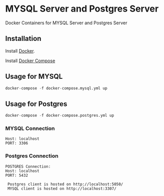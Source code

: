 # MYSQL Server and Postgres Server

Docker Containers for MYSQL Server and Postgres Server

## Installation

Install [Docker](https://docs.docker.com/engine/install/ubuntu/).

Install [Docker Compose ](https://www.digitalocean.com/community/tutorials/how-to-install-and-use-docker-compose-on-ubuntu-20-04)


## Usage for MYSQL

```python
docker-compose -f docker-compose.mysql.yml up
```


## Usage for Postgres

```python
docker-compose -f docker-compose.postgres.yml up
```

### MYSQL Connection
```
Host: localhost
PORT: 3306
```

### Postgres Connection
```
POSTGRES Connection:
Host: localhost
PORT: 5432
```


```
 Postgres client is hosted on http://localhost:5050/
 MYSQL client is hosted on http://localhost:3307/
```
